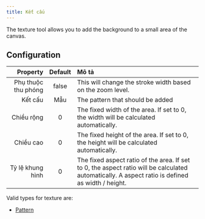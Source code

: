 ```yaml
---
title: Kết cấu
---
```


The texture tool allows you to add the background to a small area of the canvas.

## Configuration

|            Property | Default | Mô tả                                                                                                                                                                                            |
| ------------------: | :-----: | :----------------------------------------------------------------------------------------------------------------------------------------------------------------------------------------------- |
| Phụ thuộc thu phóng |  false  | This will change the stroke width based on the zoom level.                                                                                                                       |
|             Kết cấu |   Mẫu   | The pattern that should be added                                                                                                                                                                 |
|          Chiều rộng |    0    | The fixed width of the area. If set to 0, the width will be calculated automatically.                                                                            |
|           Chiều cao |    0    | The fixed height of the area. If set to 0, the height will be calculated automatically.                                                                          |
|    Tỷ lệ khung hình |    0    | The fixed aspect ratio of the area. If set to 0, the aspect ratio will be calculated automatically. A aspect ratio is defined as width / height. |

Valid types for texture are:

- [Pattern](../../background#pattern)
